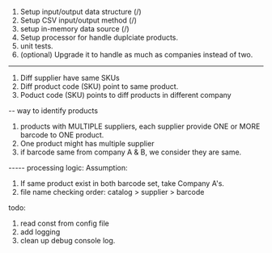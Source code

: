1. Setup input/output data structure (/)
2. Setup CSV input/output method (/)
3. setup in-memory data source (/)
4. Setup processor for handle duplciate products.
5. unit tests.
6. (optional) Upgrade it to handle as much as companies instead of two.



-------
1. Diff supplier have same SKUs
2. Diff product code (SKU) point to same product.
3. Poduct code (SKU) points to diff products in different company

-- way to identify products
1. products with MULTIPLE suppliers, each supplier provide ONE or MORE barcode to ONE product.
2. One product might has multiple supplier
3. if barcode same from company A & B, we consider they are same.

----- processing logic:
Assumption: 
1. If same product exist in both barcode set, take Company A's.
2. file name checking order: catalog > supplier > barcode

todo: 
1. read const from config file
2. add logging
3. clean up debug console log.
